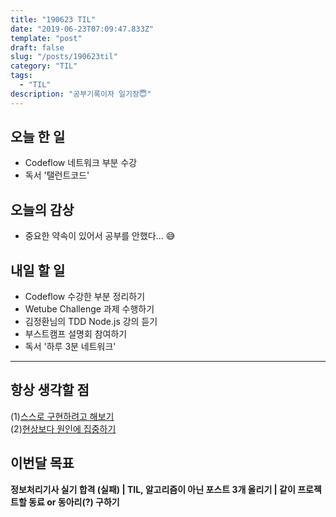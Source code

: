 ```yaml
---
title: "190623 TIL"
date: "2019-06-23T07:09:47.833Z"
template: "post"
draft: false
slug: "/posts/190623til"
category: "TIL"
tags:
  - "TIL"
description: "공부기록이자 일기장😇"
---
```


## 오늘 한 일

- Codeflow 네트워크 부분 수강
- 독서 '탤런트코드'

## 오늘의 감상

- 중요한 약속이 있어서 공부를 안했다… 😅

## 내일 할 일

- Codeflow 수강한 부분 정리하기
- Wetube Challenge 과제 수행하기
- 김정환님의 TDD Node.js 강의 듣기
- 부스트캠프 설명회 참여하기
- 독서 '하루 3분 네트워크'

---



## 항상 생각할 점

(1)<u>스스로 구현하려고 해보기</u> <br>(2)<u>현상보다 원인에 집중하기</u>

## 이번달 목표

**정보처리기사 실기 합격 (실패) | TIL, 알고리즘이 아닌 포스트 3개 올리기 | 같이 프로젝트할 동료 or 동아리(?) 구하기**